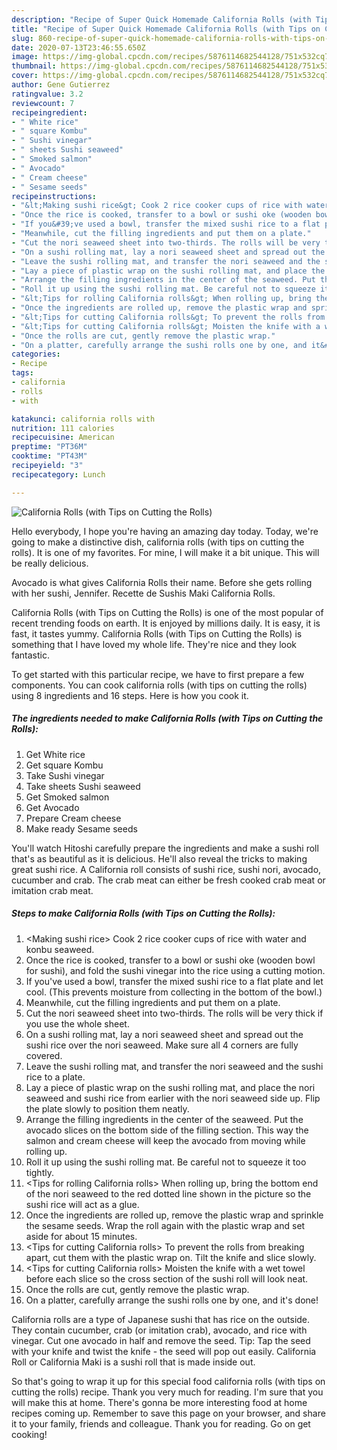 ```yaml
---
description: "Recipe of Super Quick Homemade California Rolls (with Tips on Cutting the Rolls)"
title: "Recipe of Super Quick Homemade California Rolls (with Tips on Cutting the Rolls)"
slug: 860-recipe-of-super-quick-homemade-california-rolls-with-tips-on-cutting-the-rolls
date: 2020-07-13T23:46:55.650Z
image: https://img-global.cpcdn.com/recipes/5876114682544128/751x532cq70/california-rolls-with-tips-on-cutting-the-rolls-recipe-main-photo.jpg
thumbnail: https://img-global.cpcdn.com/recipes/5876114682544128/751x532cq70/california-rolls-with-tips-on-cutting-the-rolls-recipe-main-photo.jpg
cover: https://img-global.cpcdn.com/recipes/5876114682544128/751x532cq70/california-rolls-with-tips-on-cutting-the-rolls-recipe-main-photo.jpg
author: Gene Gutierrez
ratingvalue: 3.2
reviewcount: 7
recipeingredient:
- " White rice"
- " square Kombu"
- " Sushi vinegar"
- " sheets Sushi seaweed"
- " Smoked salmon"
- " Avocado"
- " Cream cheese"
- " Sesame seeds"
recipeinstructions:
- "&lt;Making sushi rice&gt; Cook 2 rice cooker cups of rice with water and konbu seaweed."
- "Once the rice is cooked, transfer to a bowl or sushi oke (wooden bowl for sushi), and fold the sushi vinegar into the rice using a cutting motion."
- "If you&#39;ve used a bowl, transfer the mixed sushi rice to a flat plate and let cool. (This prevents moisture from collecting in the bottom of the bowl.)"
- "Meanwhile, cut the filling ingredients and put them on a plate."
- "Cut the nori seaweed sheet into two-thirds. The rolls will be very thick if you use the whole sheet."
- "On a sushi rolling mat, lay a nori seaweed sheet and spread out the sushi rice over the nori seaweed. Make sure all 4 corners are fully covered."
- "Leave the sushi rolling mat, and transfer the nori seaweed and the sushi rice to a plate."
- "Lay a piece of plastic wrap on the sushi rolling mat, and place the nori seaweed and sushi rice from earlier with the nori seaweed side up. Flip the plate slowly to position them neatly."
- "Arrange the filling ingredients in the center of the seaweed. Put the avocado slices on the bottom side of the filling section. This way the salmon and cream cheese will keep the avocado from moving while rolling up."
- "Roll it up using the sushi rolling mat. Be careful not to squeeze it too tightly."
- "&lt;Tips for rolling California rolls&gt; When rolling up, bring the bottom end of the nori seaweed to the red dotted line shown in the picture so the sushi rice will act as a glue."
- "Once the ingredients are rolled up, remove the plastic wrap and sprinkle the sesame seeds. Wrap the roll again with the plastic wrap and set aside for about 15 minutes."
- "&lt;Tips for cutting California rolls&gt; To prevent the rolls from breaking apart, cut them with the plastic wrap on. Tilt the knife and slice slowly."
- "&lt;Tips for cutting California rolls&gt; Moisten the knife with a wet towel before each slice so the cross section of the sushi roll will look neat."
- "Once the rolls are cut, gently remove the plastic wrap."
- "On a platter, carefully arrange the sushi rolls one by one, and it&#39;s done!"
categories:
- Recipe
tags:
- california
- rolls
- with

katakunci: california rolls with 
nutrition: 111 calories
recipecuisine: American
preptime: "PT36M"
cooktime: "PT43M"
recipeyield: "3"
recipecategory: Lunch

---
```



![California Rolls (with Tips on Cutting the Rolls)](https://img-global.cpcdn.com/recipes/5876114682544128/751x532cq70/california-rolls-with-tips-on-cutting-the-rolls-recipe-main-photo.jpg)

Hello everybody, I hope you're having an amazing day today. Today, we're going to make a distinctive dish, california rolls (with tips on cutting the rolls). It is one of my favorites. For mine, I will make it a bit unique. This will be really delicious.

Avocado is what gives California Rolls their name. Before she gets rolling with her sushi, Jennifer. Recette de Sushis Maki California Rolls.

California Rolls (with Tips on Cutting the Rolls) is one of the most popular of recent trending foods on earth. It is enjoyed by millions daily. It is easy, it is fast, it tastes yummy. California Rolls (with Tips on Cutting the Rolls) is something that I have loved my whole life. They're nice and they look fantastic.


To get started with this particular recipe, we have to first prepare a few components. You can cook california rolls (with tips on cutting the rolls) using 8 ingredients and 16 steps. Here is how you cook it.

<!--inarticleads1-->

##### The ingredients needed to make California Rolls (with Tips on Cutting the Rolls):

1. Get  White rice
1. Get  square Kombu
1. Take  Sushi vinegar
1. Take  sheets Sushi seaweed
1. Get  Smoked salmon
1. Get  Avocado
1. Prepare  Cream cheese
1. Make ready  Sesame seeds


You&#39;ll watch Hitoshi carefully prepare the ingredients and make a sushi roll that&#39;s as beautiful as it is delicious. He&#39;ll also reveal the tricks to making great sushi rice. A California roll consists of sushi rice, sushi nori, avocado, cucumber and crab. The crab meat can either be fresh cooked crab meat or imitation crab meat. 

<!--inarticleads2-->

##### Steps to make California Rolls (with Tips on Cutting the Rolls):

1. &lt;Making sushi rice&gt; Cook 2 rice cooker cups of rice with water and konbu seaweed.
1. Once the rice is cooked, transfer to a bowl or sushi oke (wooden bowl for sushi), and fold the sushi vinegar into the rice using a cutting motion.
1. If you&#39;ve used a bowl, transfer the mixed sushi rice to a flat plate and let cool. (This prevents moisture from collecting in the bottom of the bowl.)
1. Meanwhile, cut the filling ingredients and put them on a plate.
1. Cut the nori seaweed sheet into two-thirds. The rolls will be very thick if you use the whole sheet.
1. On a sushi rolling mat, lay a nori seaweed sheet and spread out the sushi rice over the nori seaweed. Make sure all 4 corners are fully covered.
1. Leave the sushi rolling mat, and transfer the nori seaweed and the sushi rice to a plate.
1. Lay a piece of plastic wrap on the sushi rolling mat, and place the nori seaweed and sushi rice from earlier with the nori seaweed side up. Flip the plate slowly to position them neatly.
1. Arrange the filling ingredients in the center of the seaweed. Put the avocado slices on the bottom side of the filling section. This way the salmon and cream cheese will keep the avocado from moving while rolling up.
1. Roll it up using the sushi rolling mat. Be careful not to squeeze it too tightly.
1. &lt;Tips for rolling California rolls&gt; When rolling up, bring the bottom end of the nori seaweed to the red dotted line shown in the picture so the sushi rice will act as a glue.
1. Once the ingredients are rolled up, remove the plastic wrap and sprinkle the sesame seeds. Wrap the roll again with the plastic wrap and set aside for about 15 minutes.
1. &lt;Tips for cutting California rolls&gt; To prevent the rolls from breaking apart, cut them with the plastic wrap on. Tilt the knife and slice slowly.
1. &lt;Tips for cutting California rolls&gt; Moisten the knife with a wet towel before each slice so the cross section of the sushi roll will look neat.
1. Once the rolls are cut, gently remove the plastic wrap.
1. On a platter, carefully arrange the sushi rolls one by one, and it&#39;s done!


California rolls are a type of Japanese sushi that has rice on the outside. They contain cucumber, crab (or imitation crab), avocado, and rice with vinegar. Cut one avocado in half and remove the seed. Tip: Tap the seed with your knife and twist the knife - the seed will pop out easily. California Roll or California Maki is a sushi roll that is made inside out. 

So that's going to wrap it up for this special food california rolls (with tips on cutting the rolls) recipe. Thank you very much for reading. I'm sure that you will make this at home. There's gonna be more interesting food at home recipes coming up. Remember to save this page on your browser, and share it to your family, friends and colleague. Thank you for reading. Go on get cooking!
